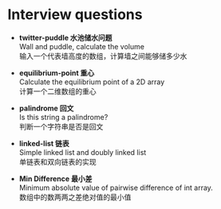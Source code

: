 Interview questions
===================

 - **twitter-puddle 水池储水问题**    
   Wall and puddle, calculate the volume  
   输入一个代表墙高度的数组，计算墙之间能够储多少水  

 - **equilibrium-point 重心**  
   Calculate the equilibrium point of a 2D array  
   计算一个二维数组的重心  

 - **palindrome 回文**  
   Is this string a palindrome?  
   判断一个字符串是否是回文  

 - **linked-list 链表**  
   Simple linked list and doubly linked list  
   单链表和双向链表的实现

 - **Min Difference 最小差**  
   Minimum absolute value of pairwise difference of int array.  
   数组中的数两两之差绝对值的最小值  
